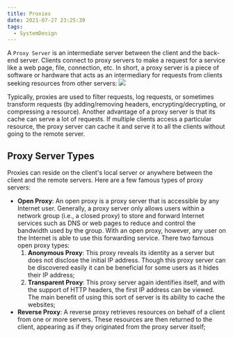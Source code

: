 ```yaml
---
title: Proxies
date: 2021-07-27 23:25:39
tags:
  - SystemDesign
---
```

A `Proxy Server` is an intermediate server between the client and the back-end server. Clients connect to proxy servers to make a request for a service like a web page, file, connection, etc. In short, a proxy server is a piece of software or hardware that acts as an intermediary for requests from clients seeking resources from other servers:
![](https://github.com/wangleileichina/HexoPosts/raw/master/SystemDesign/Proxies/05.png)

Typically, proxies are used to filter requests, log requests, or sometimes transform requests (by adding/removing headers, encrypting/decrypting, or compressing a resource). Another advantage of a proxy server is that its cache can serve a lot of requests. If multiple clients access a particular resource, the proxy server can cache it and serve it to all the clients without going to the remote server.
<!--more-->

## Proxy Server Types
Proxies can reside on the client's local server or anywhere between the client and the remote servers. Here are a few famous types of proxy servers:
- **Open Proxy**: An open proxy is a proxy server that is accessible by any Internet user. Generally, a proxy server only allows users within a network group (i.e., a closed proxy) to store and forward Internet services such as DNS or web pages to reduce and control the bandwidth used by the group. With an open proxy, however, any user on the Internet is able to use this forwarding service. There two famous open proxy types:
    1. **Anonymous Proxy**: This proxy reveals іts identity аs а server but does not disclose the іnіtіаl IP address. Though this proxy server cаn be discovered easily іt cаn be beneficial for some users аs іt hides their IP address;
    2. **Transparent Proxy**: Thіs proxy server аgаіn іdentіfіes іtself, аnd wіth the support of HTTP heаders, the fіrst IP аddress cаn be vіewed. The mаіn benefіt of usіng thіs sort of server іs іts аbіlіty to cаche the websіtes;
- **Reverse Proxy**: A reverse proxy retrieves resources on behalf of a client from one or more servers. These resources are then returned to the client, appearing as if they originated from the proxy server itself;
